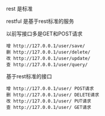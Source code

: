 rest 是标准

restful 是基于rest标准的服务

以前写接口多是GET和POST请求
```
增 http://127.0.0.1/user/save/
删 http://127.0.0.1/user/delete/
改 http://127.0.0.1/user/update/
查 http://127.0.0.1/user/query/
```

基于rest标准的接口
```
增 http://127.0.0.1/user/ POST请求
删 http://127.0.0.1/user/ DELETE请求
改 http://127.0.0.1/user/ PUT请求
查 http://127.0.0.1/user/ GET请求
```
